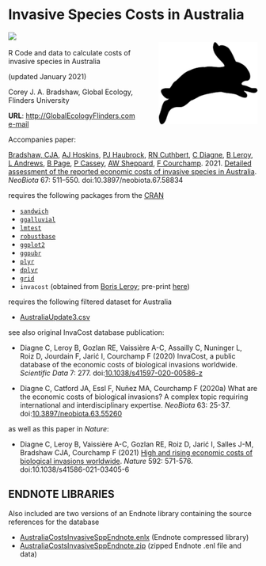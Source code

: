 # Invasive Species Costs in Australia
<img align="right" src="bunny.png" alt="bunny" width="200" style="margin-top: 20px">

<a href="http://doi.org/10.5281/zenodo.4455980"><img src="https://zenodo.org/badge/DOI/10.5281/zenodo.4455980.svg"></a>

R Code and data to calculate costs of invasive species in Australia


(updated January 2021)

Corey J. A. Bradshaw,
Global Ecology,
Flinders University

<strong>URL</strong>: http://GlobalEcologyFlinders.com <br>
<a href="mailto:corey.bradshaw@flinders.edu.au">e-mail</a>

Accompanies paper:

<a href="http://www.flinders.edu.au/people/corey.bradshaw">Bradshaw, CJA</a>, <a href="https://people.csiro.au/H/A/Andrew-Hoskins">AJ Hoskins</a>, <a href="https://scholar.google.com/citations?hl=de&user=fwHUGm0AAAAJ&view_op=list_works&sortby=pubdate">PJ Haubrock</a>, <a href="https://www.rosscuthbert.org">RN Cuthbert</a>, <a href="https://www.ese.universite-paris-saclay.fr/en/team-members/christophe-diagne/">C Diagne</a>, <a href="https://borisleroy.com">B Leroy</a>, <a href="https://www.linkedin.com/in/lindell-andrews-51bb59105/?originalSubdomain=au">L Andrews</a>, <a href="https://invasives.com.au/news-events/introducing-the-people-of-ciss-dr-brad-page/">B Page</a>, <a href="http://www.cassey-invasion-ecology.org/people.html">P Cassey</a>, <a href="https://people.csiro.au/S/A/Andy-Sheppard">AW Sheppard</a>, <a href="http://max2.ese.u-psud.fr/epc/conservation/pages/Franck/homepage.html">F Courchamp</a>. 2021. <a href="https://doi.org/10.3897/neobiota.67.58834">Detailed assessment of the reported economic costs of invasive species in Australia</a>. <i>NeoBiota</i> 67: 511–550. doi:10.3897/neobiota.67.58834

requires the following packages from the <a href="https://cran.r-project.org">CRAN</a>
- <a href="https://cran.r-project.org/web/packages/sandwich/index.html"><code>sandwich</code></a>
- <a href="https://cran.r-project.org/web/packages/ggalluvial/index.html"><code>ggalluvial</code></a>
- <a href="https://cran.r-project.org/web/packages/lmtest/index.html"><code>lmtest</code></a>
- <a href="https://cran.r-project.org/web/packages/robustbase/index.html"><code>robustbase</code></a>
- <a href="https://cran.r-project.org/web/packages/ggplot2/index.html"><code>ggplot2</code></a>
- <a href="https://cran.r-project.org/web/packages/ggpubr/index.html"><code>ggpubr</code></a>
- <a href="https://cran.r-project.org/web/packages/plyr/index.html"><code>plyr</code></a>
- <a href="https://cran.r-project.org/web/packages/dplyr/index.html"><code>dplyr</code></a>
- <a href="https://cran.r-project.org/web/packages/grid/index.html"><code>grid</code></a>
- <code>invacost</code> (obtained from <a href="mailto:leroy.boris@gmail.com">Boris Leroy</a>; pre-print <a href="http://doi.org/10.1101/2020.12.10.419432">here</a>)

requires the following filtered dataset for Australia
- <a href="https://github.com/cjabradshaw/InvasiveSppCostsAustralia/blob/master/AustraliaUpdate3.csv">AustraliaUpdate3.csv</a>

see also original InvaCost database publication:
-  Diagne C, Leroy B, Gozlan RE, Vaissière A-C, Assailly C, Nuninger L, Roiz D, Jourdain F, Jarić I, Courchamp F (2020) InvaCost, a public database of the economic costs of biological invasions worldwide. <em>Scientific Data</em> 7: 277. doi:<a href="http://doi.org/10.1038/s41597-020-00586-z">10.1038/s41597-020-00586-z</a>

- Diagne C, Catford JA, Essl F, Nuñez MA, Courchamp F (2020a) What are the economic costs of biological invasions? A complex topic requiring international and interdisciplinary expertise. <em>NeoBiota</em> 63: 25-37. doi:<a href="http://doi.org/10.3897/neobiota.63.55260">10.3897/neobiota.63.55260</a>

as well as this paper in <i>Nature</i>:
- Diagne C, Leroy B, Vaissière A-C, Gozlan RE, Roiz D, Jarić I, Salles J-M, Bradshaw CJA, Courchamp F (2021) <a href="http://doi.org/10.1038/s41586-021-03405-6">High and rising economic costs of biological invasions worldwide</a>. <em>Nature</em> 592: 571-576. doi:10.1038/s41586-021-03405-6

## ENDNOTE LIBRARIES
Also included are two versions of an Endnote library containing the source references for the database
- <a href="https://github.com/cjabradshaw/InvasiveSppCostsAustralia/blob/master/AustraliaCostsInvasiveSppEndnote.enlx">AustraliaCostsInvasiveSppEndnote.enlx</a> (Endnote compressed library)
- <a href="https://github.com/cjabradshaw/InvasiveSppCostsAustralia/blob/master/AustraliaCostsInvasiveSppEndnote.zip">AustraliaCostsInvasiveSppEndnote.zip</a> (zipped Endnote .enl file and data)

